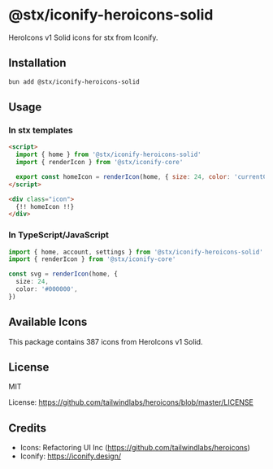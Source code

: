 # @stx/iconify-heroicons-solid

HeroIcons v1 Solid icons for stx from Iconify.

## Installation

```bash
bun add @stx/iconify-heroicons-solid
```

## Usage

### In stx templates

```html
<script>
  import { home } from '@stx/iconify-heroicons-solid'
  import { renderIcon } from '@stx/iconify-core'

  export const homeIcon = renderIcon(home, { size: 24, color: 'currentColor' })
</script>

<div class="icon">
  {!! homeIcon !!}
</div>
```

### In TypeScript/JavaScript

```typescript
import { home, account, settings } from '@stx/iconify-heroicons-solid'
import { renderIcon } from '@stx/iconify-core'

const svg = renderIcon(home, {
  size: 24,
  color: '#000000',
})
```

## Available Icons

This package contains 387 icons from HeroIcons v1 Solid.

## License

MIT

License: https://github.com/tailwindlabs/heroicons/blob/master/LICENSE

## Credits

- Icons: Refactoring UI Inc (https://github.com/tailwindlabs/heroicons)
- Iconify: https://iconify.design/
